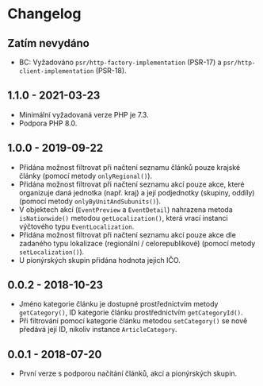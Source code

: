 # Changelog

<!-- We follow Semantic Versioning (http://semver.org/) and Keep a Changelog principles (http://keepachangelog.com/) --> 

## Zatím nevydáno
- BC: Vyžadováno `psr/http-factory-implementation` (PSR-17) a `psr/http-client-implementation` (PSR-18).

## 1.1.0 - 2021-03-23
- Minimální vyžadovaná verze PHP je 7.3.
- Podpora PHP 8.0.

## 1.0.0 - 2019-09-22
- Přidána možnost filtrovat při načtení seznamu článků pouze krajské články (pomocí metody `onlyRegional()`).
- Přidána možnost filtrovat při načtení seznamu akcí pouze akce, které organizuje daná jednotka (např. kraj) a její podjednotky (skupiny, oddíly) (pomocí metody `onlyByUnitAndSubunits()`).
- V objektech akcí (`EventPreview` a `EventDetail`) nahrazena metoda `isNationwide()` metodou `getLocalization()`, která vrací instanci výčtového typu `EventLocalization`.
- Přidána možnost filtrovat při načtení seznamu akcí pouze akce dle zadaného typu lokalizace (regionální / celorepublikové) (pomocí metody `setLocalization()`).
- U pionýrských skupin přidána hodnota jejich IČO.

## 0.0.2 - 2018-10-23
- Jméno kategorie článku je dostupné prostřednictvím metody `getCategory()`, ID kategorie článku prostřednictvím `getCategoryId()`.
- Při filtrování pomocí kategorie článku metodou `setCategory()` se nově předává její ID, nikoliv instance `ArticleCategory`.

## 0.0.1 - 2018-07-20
- První verze s podporou načítání článků, akcí a pionýrských skupin.
